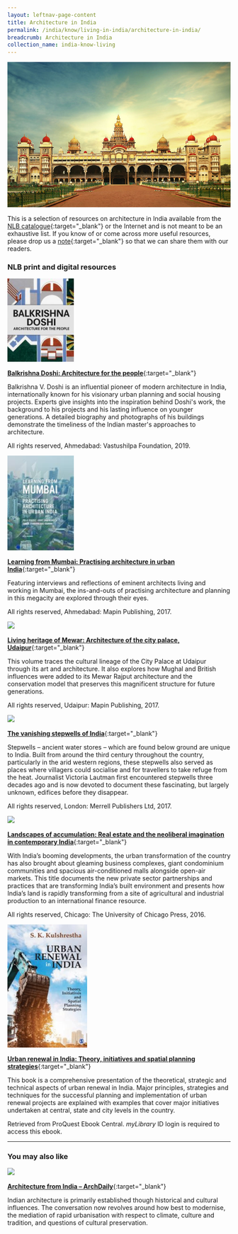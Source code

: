 ```yaml
---
layout: leftnav-page-content
title: Architecture in India
permalink: /india/know/living-in-india/architecture-in-india/
breadcrumb: Architecture in India
collection_name: india-know-living
---
```


<img src="\images\india-living\architecture-in-india.jpg" alt="architecture in india" style="width:800px;" />

This is a selection of resources on architecture in India available from the [NLB catalogue](http://catalogue.nlb.gov.sg/){:target="_blank"} or the Internet and is not meant to be an exhaustive list. If you know of or come across more useful resources, please drop us a [note](mailto:ref@nlb.gov.sg){:target="_blank"} so that we can share them with our readers.

### **NLB print and digital resources**

<img src="/images/book-covers/Balkrishna-Doshi-architecture-for-the-people.jpg" style="width:150px;" />

[**Balkrishna Doshi: Architecture for the people**](https://eservice.nlb.gov.sg/item_holding.aspx?bid=204037942){:target="_blank"}

Balkrishna V. Doshi is an influential pioneer of modern architecture in India, internationally known for his visionary urban planning and social housing projects. Experts give insights into the inspiration behind Doshi's work, the background to his projects and his lasting influence on younger generations. A detailed biography and photographs of his buildings demonstrate the timeliness of the Indian master's approaches to architecture.

All rights reserved, Ahmedabad: Vastushilpa Foundation, 2019.

<img src="/images/book-covers/Learning-from-Mumbai-practising-architecture-in-urban-India.jpg" style="width:150px;" />

[**Learning from Mumbai: Practising architecture in urban India**](https://eservice.nlb.gov.sg/item_holding.aspx?bid=202920677){:target="_blank"}

Featuring interviews and reflections of eminent architects living and working in Mumbai, the ins-and-outs of practising architecture and planning in this megacity are explored through their eyes.

All rights reserved, Ahmedabad: Mapin Publishing, 2017.

<img src="/images/book-covers/Living-heritage-of-Mewar-Architecture-of-the-city-palace-Udaipur.jpg" style="width:150px;" />

[**Living heritage of Mewar: Architecture of the city palace, Udaipur**](http://eservice.nlb.gov.sg/item_holding.aspx?bid=203087525){:target="_blank"}

This volume traces the cultural lineage of the City Palace at Udaipur through its art and architecture. It also explores how Mughal and British influences were added to its Mewar Rajput architecture and the conservation model that preserves this magnificent structure for future generations.

All rights reserved, Udaipur: Mapin Publishing, 2017.

<img src="/images/book-covers/The-vanishing-stepwells-of-India.png" style="width:150px;" />

[**The vanishing stepwells of India**](http://eservice.nlb.gov.sg/item_holding.aspx?bid=202864681){:target="_blank"}

Stepwells – ancient water stores – which are found below ground are unique to India. Built from around the third century throughout the country, particularly in the arid western regions, these stepwells also served as places where villagers could socialise and for travellers to take refuge from the heat. Journalist Victoria Lautman first encountered stepwells three decades ago and is now devoted to document these fascinating, but largely unknown, edifices before they disappear.

All rights reserved, London: Merrell Publishers Ltd, 2017.

<img src="/images/book-covers/Landscapes-of-accumulation-Real-estate-and-the-neoliberal-imagination-in-contemporary-India.jpg" style="width:150px;" />

[**Landscapes of accumulation: Real estate and the neoliberal imagination in contemporary India**](http://eservice.nlb.gov.sg/item_holding.aspx?bid=202681412){:target="_blank"}

With India’s booming developments, the urban transformation of the country has also brought about gleaming business complexes, giant condominium communities and spacious air-conditioned malls alongside open-air markets. This title documents the new private sector partnerships and practices that are transforming India’s built environment and presents how India’s land is rapidly transforming from a site of agricultural and industrial production to an international finance resource.

All rights reserved, Chicago: The University of Chicago Press, 2016.

<img src="/images/book-covers/urban-renewal-in-india-theories-initiatives-spatial-planning-strategies.jpg" style="width:180px;" />

[**Urban renewal in India: Theory, initiatives and spatial planning strategies**](https://eresources.nlb.gov.sg/main/browse/resource/1324/){:target="_blank"}

This book is a comprehensive presentation of the theoretical, strategic and technical aspects of urban renewal in India. Major principles, strategies and techniques for the successful planning and implementation of urban renewal projects are explained with examples that cover major initiatives undertaken at central, state and city levels in the country.

Retrieved from ProQuest Ebook Central. *myLibrary* ID login is required to access this ebook.

------

### **You may also like**

<img src="/images/resources/Database 1.jpg" style="width:180px;" />

[**Architecture from India – ArchDaily**](https://www.archdaily.com/country/india){:target="_blank"}

Indian architecture is primarily established though historical and cultural influences. The conversation now revolves around how best to modernise, the mediation of rapid urbanisation with respect to climate, culture and tradition, and questions of cultural preservation. 

